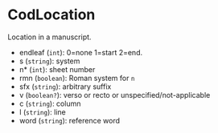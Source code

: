 # CodLocation

Location in a manuscript.

- endleaf (`int`): 0=none 1=start 2=end.
- s (`string`): system
- n\* (`int`): sheet number
- rmn (`boolean`): Roman system for `n`
- sfx (`string`): arbitrary suffix
- v (`boolean?`): verso or recto or unspecified/not-applicable
- c (`string`): column
- l (`string`): line
- word (`string`): reference word
